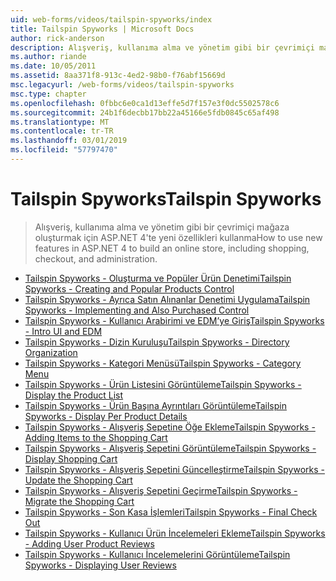 ```yaml
---
uid: web-forms/videos/tailspin-spyworks/index
title: Tailspin Spyworks | Microsoft Docs
author: rick-anderson
description: Alışveriş, kullanıma alma ve yönetim gibi bir çevrimiçi mağaza oluşturmak için ASP.NET 4'te yeni özellikleri kullanma
ms.author: riande
ms.date: 10/05/2011
ms.assetid: 8aa371f8-913c-4ed2-98b0-f76abf15669d
msc.legacyurl: /web-forms/videos/tailspin-spyworks
msc.type: chapter
ms.openlocfilehash: 0fbbc6e0ca1d13effe5d7f157e3f0dc5502578c6
ms.sourcegitcommit: 24b1f6decbb17bb22a45166e5fdb0845c65af498
ms.translationtype: MT
ms.contentlocale: tr-TR
ms.lasthandoff: 03/01/2019
ms.locfileid: "57797470"
---
```

<a name="tailspin-spyworks"></a><span data-ttu-id="8a7d9-103">Tailspin Spyworks</span><span class="sxs-lookup"><span data-stu-id="8a7d9-103">Tailspin Spyworks</span></span>
====================
> <span data-ttu-id="8a7d9-104">Alışveriş, kullanıma alma ve yönetim gibi bir çevrimiçi mağaza oluşturmak için ASP.NET 4'te yeni özellikleri kullanma</span><span class="sxs-lookup"><span data-stu-id="8a7d9-104">How to use new features in ASP.NET 4 to build an online store, including shopping, checkout, and administration.</span></span>


- [<span data-ttu-id="8a7d9-105">Tailspin Spyworks - Oluşturma ve Popüler Ürün Denetimi</span><span class="sxs-lookup"><span data-stu-id="8a7d9-105">Tailspin Spyworks - Creating and Popular Products Control</span></span>](tailspin-spyworks-creating-and-using-the-popular-products-control.md)
- [<span data-ttu-id="8a7d9-106">Tailspin Spyworks - Ayrıca Satın Alınanlar Denetimi Uygulama</span><span class="sxs-lookup"><span data-stu-id="8a7d9-106">Tailspin Spyworks - Implementing and Also Purchased Control</span></span>](tailspin-spyworks-implementing-and-using-the-also-purchased-control.md)
- [<span data-ttu-id="8a7d9-107">Tailspin Spyworks - Kullanıcı Arabirimi ve EDM’ye Giriş</span><span class="sxs-lookup"><span data-stu-id="8a7d9-107">Tailspin Spyworks - Intro UI and EDM</span></span>](tailspin-spyworks-intro-ui-and-edm.md)
- [<span data-ttu-id="8a7d9-108">Tailspin Spyworks - Dizin Kuruluşu</span><span class="sxs-lookup"><span data-stu-id="8a7d9-108">Tailspin Spyworks - Directory Organization</span></span>](tailspin-spyworks-directory-organization.md)
- [<span data-ttu-id="8a7d9-109">Tailspin Spyworks - Kategori Menüsü</span><span class="sxs-lookup"><span data-stu-id="8a7d9-109">Tailspin Spyworks - Category Menu</span></span>](tailspin-spyworks-category-menu.md)
- [<span data-ttu-id="8a7d9-110">Tailspin Spyworks - Ürün Listesini Görüntüleme</span><span class="sxs-lookup"><span data-stu-id="8a7d9-110">Tailspin Spyworks - Display the Product List</span></span>](tailspin-spyworks-display-the-product-list.md)
- [<span data-ttu-id="8a7d9-111">Tailspin Spyworks - Ürün Başına Ayrıntıları Görüntüleme</span><span class="sxs-lookup"><span data-stu-id="8a7d9-111">Tailspin Spyworks - Display Per Product Details</span></span>](tailspin-spyworks-display-per-product-details.md)
- [<span data-ttu-id="8a7d9-112">Tailspin Spyworks - Alışveriş Sepetine Öğe Ekleme</span><span class="sxs-lookup"><span data-stu-id="8a7d9-112">Tailspin Spyworks - Adding Items to the Shopping Cart</span></span>](tailspin-spyworks-adding-items-to-the-shopping-cart.md)
- [<span data-ttu-id="8a7d9-113">Tailspin Spyworks - Alışveriş Sepetini Görüntüleme</span><span class="sxs-lookup"><span data-stu-id="8a7d9-113">Tailspin Spyworks - Display Shopping Cart</span></span>](tailspin-spyworks-display-shopping-cart.md)
- [<span data-ttu-id="8a7d9-114">Tailspin Spyworks - Alışveriş Sepetini Güncelleştirme</span><span class="sxs-lookup"><span data-stu-id="8a7d9-114">Tailspin Spyworks - Update the Shopping Cart</span></span>](tailspin-spyworks-update-the-shopping-cart.md)
- [<span data-ttu-id="8a7d9-115">Tailspin Spyworks - Alışveriş Sepetini Geçirme</span><span class="sxs-lookup"><span data-stu-id="8a7d9-115">Tailspin Spyworks - Migrate the Shopping Cart</span></span>](tailspin-spyworks-migrate-the-shopping-cart.md)
- [<span data-ttu-id="8a7d9-116">Tailspin Spyworks - Son Kasa İşlemleri</span><span class="sxs-lookup"><span data-stu-id="8a7d9-116">Tailspin Spyworks - Final Check Out</span></span>](tailspin-spyworks-final-check-out.md)
- [<span data-ttu-id="8a7d9-117">Tailspin Spyworks - Kullanıcı Ürün İncelemeleri Ekleme</span><span class="sxs-lookup"><span data-stu-id="8a7d9-117">Tailspin Spyworks - Adding User Product Reviews</span></span>](tailspin-spyworks-adding-user-product-reviews.md)
- [<span data-ttu-id="8a7d9-118">Tailspin Spyworks - Kullanıcı İncelemelerini Görüntüleme</span><span class="sxs-lookup"><span data-stu-id="8a7d9-118">Tailspin Spyworks - Displaying User Reviews</span></span>](tailspin-spyworks-displaying-user-reviews.md)
